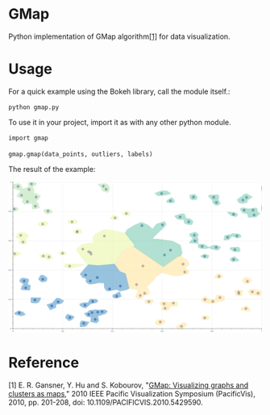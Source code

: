 # GMap

Python implementation of GMap algorithm[\[1\]](#ref) for data visualization.

# Usage

For a quick example using the Bokeh library, call the module itself.:

    python gmap.py


To use it in your project, import it as with any other python module.


    import gmap
    
    gmap.gmap(data_points, outliers, labels)

The result of the example:


![Example](example.png)


# Reference 

<a name="ref">[1]</a> E. R. Gansner, Y. Hu and S. Kobourov, "[GMap: Visualizing graphs and clusters as maps](https://www.doi.org/10.1109/PACIFICVIS.2010.5429590)," 2010 IEEE Pacific Visualization Symposium (PacificVis), 2010, pp. 201-208, doi: 10.1109/PACIFICVIS.2010.5429590.

